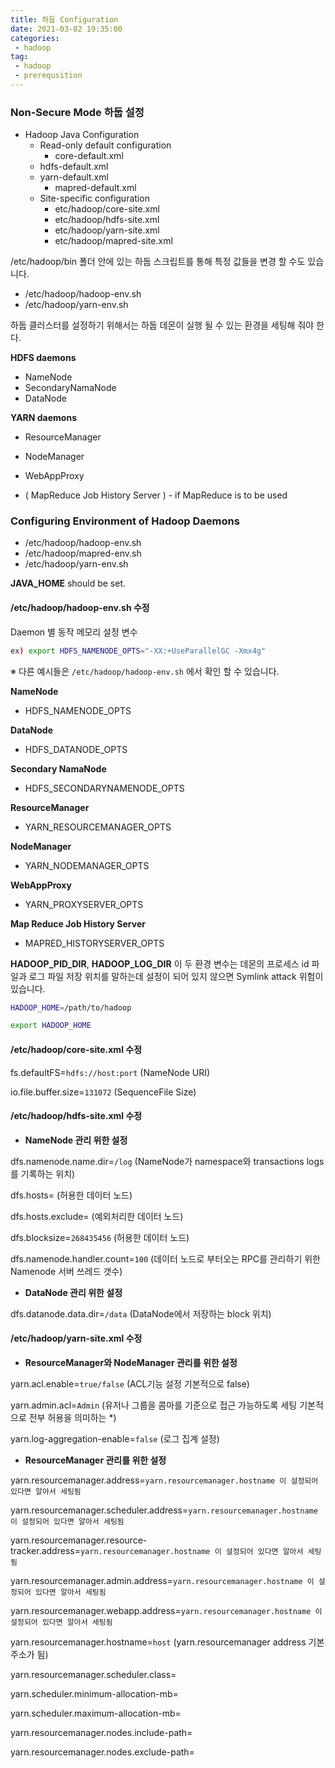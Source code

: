 ```yaml
---
title: 하둡 Configuration
date: 2021-03-02 19:35:00
categories:
 - hadoop
tag:
 - hadoop
 - prerequsition
---
```


### Non-Secure Mode 하둡 설정

- Hadoop Java Configuration 
  - Read-only default configuration
    - core-default.xml
  - hdfs-default.xml
  - yarn-default.xml
    - mapred-default.xml
  - Site-specific configuration
    - etc/hadoop/core-site.xml
    - etc/hadoop/hdfs-site.xml
    - etc/hadoop/yarn-site.xml
    - etc/hadoop/mapred-site.xml

<!-- more -->

/etc/hadoop/bin 폴더 안에 있는 하둡 스크립트를 통해 특정 값들을 변경 할 수도 있습니다.

- /etc/hadoop/hadoop-env.sh
- /etc/hadoop/yarn-env.sh



하둡 클러스터를 설정하기 위해서는 하둡 데몬이 실행 될 수 있는 환경을 세팅해 줘야 한다.

**HDFS daemons**

- NameNode
- SecondaryNamaNode
- DataNode

**YARN daemons**

- ResourceManager
- NodeManager
- WebAppProxy

- ( MapReduce Job History Server ) - if MapReduce is to be used



### Configuring Environment of Hadoop Daemons

- /etc/hadoop/hadoop-env.sh
- /etc/hadoop/mapred-env.sh
- /etc/hadoop/yarn-env.sh

**JAVA_HOME** should be set.



#### /etc/hadoop/hadoop-env.sh 수정

Daemon 별 동작 메모리 설정 변수

```bash
ex) export HDFS_NAMENODE_OPTS="-XX:+UseParallelGC -Xmx4g"
```

※ 다른 예시들은 ```/etc/hadoop/hadoop-env.sh``` 에서 확인 할 수 있습니다.

**NameNode**

- HDFS_NAMENODE_OPTS

**DataNode**

- HDFS_DATANODE_OPTS

**Secondary NamaNode**

- HDFS_SECONDARYNAMENODE_OPTS

**ResourceManager**

- YARN_RESOURCEMANAGER_OPTS

**NodeManager**

- YARN_NODEMANAGER_OPTS

**WebAppProxy**

- YARN_PROXYSERVER_OPTS

**Map Reduce Job History Server**

- MAPRED_HISTORYSERVER_OPTS



**HADOOP_PID_DIR**, **HADOOP_LOG_DIR** 이 두 환경 변수는 데몬의 프로세스 id 파일과 로그 파일 저장 위치를 말하는데 설정이 되어 있지 않으면 Symlink attack 위험이 있습니다.

```bash
HADOOP_HOME=/path/to/hadoop

export HADOOP_HOME
```





#### /etc/hadoop/core-site.xml  수정

fs.defaultFS=```hdfs://host:port```  (NameNode URI)

io.file.buffer.size=```131072``` (SequenceFile Size)



#### /etc/hadoop/hdfs-site.xml 수정

- **NameNode 관리 위한 설정**

dfs.namenode.name.dir=```/log```     (NameNode가 namespace와 transactions logs를 기록하는 위치)

dfs.hosts=                                          (허용한 데이터 노드)

dfs.hosts.exclude=                           (예외처리한 데이터 노드) 

dfs.blocksize=```268435456```                (허용한 데이터 노드)

dfs.namenode.handler.count=```100``` (데이터 노드로 부터오는 RPC를 관리하기 위한 Namenode 서버 쓰레드 갯수)



- **DataNode 관리 위한 설정**

dfs.datanode.data.dir=```/data``` (DataNode에서 저장하는 block 위치)



#### /etc/hadoop/yarn-site.xml 수정

- **ResourceManager와 NodeManager 관리를 위한 설정**

yarn.acl.enable=```true/false```     (ACL기능 설정 기본적으로 false)

yarn.admin.acl=```Admin```                (유저나 그룹을 콤마를 기준으로 접근 가능하도록 세팅 기본적으로 전부 허용을 의미하는 *)

yarn.log-aggregation-enable=```false```   (로그 집계 설정)



- **ResourceManager 관리를 위한 설정**

yarn.resourcemanager.address=```yarn.resourcemanager.hostname 이 설정되어 있다면 알아서 세팅됨```

yarn.resourcemanager.scheduler.address=```yarn.resourcemanager.hostname 이 설정되어 있다면 알아서 세팅됨```

yarn.resourcemanager.resource-tracker.address=```yarn.resourcemanager.hostname 이 설정되어 있다면 알아서 세팅됨```

yarn.resourcemanager.admin.address=```yarn.resourcemanager.hostname 이 설정되어 있다면 알아서 세팅됨```

yarn.resourcemanager.webapp.address=```yarn.resourcemanager.hostname 이 설정되어 있다면 알아서 세팅됨```

yarn.resourcemanager.hostname=```host```  (yarn.resourcemanager address 기본 주소가 됨)

yarn.resourcemanager.scheduler.class=

yarn.scheduler.minimum-allocation-mb=

yarn.scheduler.maximum-allocation-mb=

yarn.resourcemanager.nodes.include-path=

yarn.resourcemanager.nodes.exclude-path=


